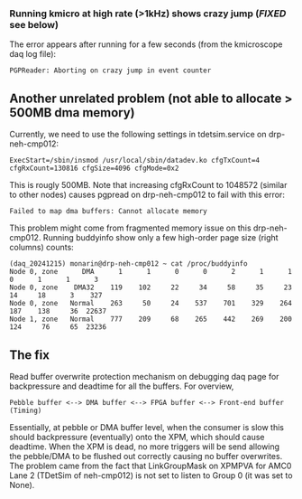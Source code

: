 ### Running kmicro at high rate (>1kHz) shows crazy jump (*FIXED* see below)
The error appears after running for a few seconds (from the kmicroscope daq log file):
```
PGPReader: Aborting on crazy jump in event counter
```
## Another unrelated problem (not able to allocate > 500MB dma memory)
Currently, we need to use the following settings in tdetsim.service on drp-neh-cmp012:
```
ExecStart=/sbin/insmod /usr/local/sbin/datadev.ko cfgTxCount=4 cfgRxCount=130816 cfgSize=4096 cfgMode=0x2
```
This is rougly 500MB. Note that increasing cfgRxCount to 1048572 (similar to other nodes) causes pgpread on drp-neh-cmp012 to fail with this error:
```
Failed to map dma buffers: Cannot allocate memory
```
This problem might come from fragmented memory issue on this drp-neh-cmp012. Running buddyinfo show only a few high-order page size (right columns) counts:
```
(daq_20241215) monarin@drp-neh-cmp012 ~ cat /proc/buddyinfo
Node 0, zone      DMA      1      1      0      0      2      1      1      0      1      1      3 
Node 0, zone    DMA32    119    102     22     34     58     35     23     14     18      3    327 
Node 0, zone   Normal    263     50     24    537    701    329    264    187    138     36  22637 
Node 1, zone   Normal    777    209     68    265    442    269    200    124     76     65  23236
```
## The fix
Read buffer overwrite protection mechanism on debugging daq page for backpressure and deadtime for all the buffers. For overview,
```
Pebble buffer <--> DMA buffer <--> FPGA buffer <--> Front-end buffer (Timing)
```
Essentially, at pebble or DMA buffer level, when the consumer is slow this should backpressure (eventually) onto the XPM, which should cause deadtime. When the XPM is dead, no more triggers will be send allowing the pebble/DMA to be flushed out correctly causing no buffer overwrites.  
The problem came from the fact that LinkGroupMask on XPMPVA for AMC0 Lane 2 (TDetSim of neh-cmp012) is not set to listen to Group 0 (it was set to None). 
